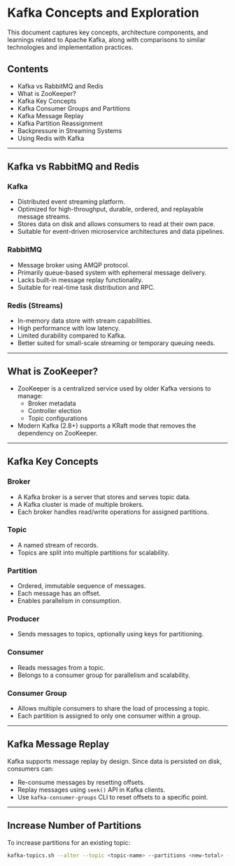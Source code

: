 # Kafka Concepts and Exploration

This document captures key concepts, architecture components, and learnings related to Apache Kafka, along with comparisons to similar technologies and implementation practices.

## Contents

- Kafka vs RabbitMQ and Redis
- What is ZooKeeper?
- Kafka Key Concepts
- Kafka Consumer Groups and Partitions
- Kafka Message Replay
- Kafka Partition Reassignment
- Backpressure in Streaming Systems
- Using Redis with Kafka

---

## Kafka vs RabbitMQ and Redis

### Kafka
- Distributed event streaming platform.
- Optimized for high-throughput, durable, ordered, and replayable message streams.
- Stores data on disk and allows consumers to read at their own pace.
- Suitable for event-driven microservice architectures and data pipelines.

### RabbitMQ
- Message broker using AMQP protocol.
- Primarily queue-based system with ephemeral message delivery.
- Lacks built-in message replay functionality.
- Suitable for real-time task distribution and RPC.

### Redis (Streams)
- In-memory data store with stream capabilities.
- High performance with low latency.
- Limited durability compared to Kafka.
- Better suited for small-scale streaming or temporary queuing needs.

---

## What is ZooKeeper?

- ZooKeeper is a centralized service used by older Kafka versions to manage:
  - Broker metadata
  - Controller election
  - Topic configurations
- Modern Kafka (2.8+) supports a KRaft mode that removes the dependency on ZooKeeper.

---

## Kafka Key Concepts

### Broker
- A Kafka broker is a server that stores and serves topic data.
- A Kafka cluster is made of multiple brokers.
- Each broker handles read/write operations for assigned partitions.

### Topic
- A named stream of records.
- Topics are split into multiple partitions for scalability.

### Partition
- Ordered, immutable sequence of messages.
- Each message has an offset.
- Enables parallelism in consumption.

### Producer
- Sends messages to topics, optionally using keys for partitioning.

### Consumer
- Reads messages from a topic.
- Belongs to a consumer group for parallelism and scalability.

### Consumer Group
- Allows multiple consumers to share the load of processing a topic.
- Each partition is assigned to only one consumer within a group.

---

## Kafka Message Replay

Kafka supports message replay by design. Since data is persisted on disk, consumers can:

- Re-consume messages by resetting offsets.
- Replay messages using `seek()` API in Kafka clients.
- Use `kafka-consumer-groups` CLI to reset offsets to a specific point.

---

## Increase Number of Partitions

To increase partitions for an existing topic:

```bash
kafka-topics.sh --alter --topic <topic-name> --partitions <new-total> --bootstrap-server <broker>
